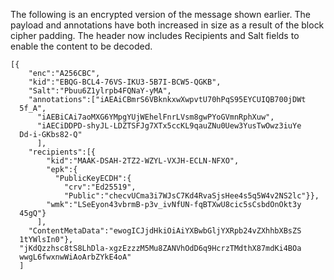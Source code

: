 
The following is an encrypted version of the message shown earlier. 
The payload and annotations have both increased in size as a result
of the block cipher padding. The header now
includes Recipients and Salt fields to enable the content to be decoded.

~~~~
[{
    "enc":"A256CBC",
    "kid":"EBQG-BCL4-76VS-IKU3-5B7I-BCW5-QGKB",
    "Salt":"Pbuu6Z1ylrpb4FQNaY-yMA",
    "annotations":["iAEAiCBmrS6VBknkxwXwpvtU70hPqS95EYCUIQB700jDWt
  5f_A",
      "iAEBiCAi7aoMXG6YMpgYUjWEhelFnrLVsm8gwPYoGVmnRphXuw",
      "iAECiDDPD-shyJL-LDZTSFJg7XTx5ccKL9qauZNu0Uew3YusTwOwz3iuYe
  Dd-i-GKbs82-Q"
      ],
    "recipients":[{
        "kid":"MAAK-DSAH-2TZ2-WZYL-VXJH-ECLN-NFXO",
        "epk":{
          "PublicKeyECDH":{
            "crv":"Ed25519",
            "Public":"checvUCma3i7WJsC7Kd4RvaSjsHee4s5q5W4v2NS2lc"}},
        "wmk":"LSeEyon43vbrmB-p3v_ivNfUN-fqBTXwU8cic5sCsbdOnOkt3y
  45gQ"}
      ],
    "ContentMetaData":"ewogICJjdHkiOiAiYXBwbGljYXRpb24vZXhhbXBsZS
  1tYWlsIn0"},
  "jKdQzzhsc8tS8LhDla-xgzEzzzM5Mu8ZANVhOdD6q9HcrzTMdthX87mdKi4BOa
  wwgL6fwxnwWiAoArbZYkE4oA"
  ]
~~~~

